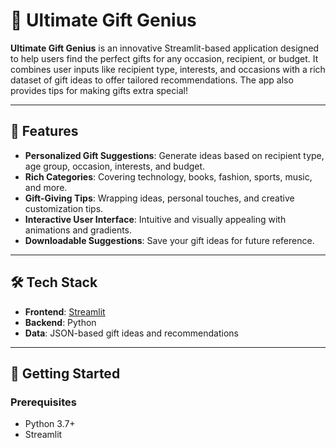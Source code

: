 # 🎁 Ultimate Gift Genius

**Ultimate Gift Genius** is an innovative Streamlit-based application designed to help users find the perfect gifts for any occasion, recipient, or budget. It combines user inputs like recipient type, interests, and occasions with a rich dataset of gift ideas to offer tailored recommendations. The app also provides tips for making gifts extra special!

---

## 🎯 Features

- **Personalized Gift Suggestions**: Generate ideas based on recipient type, age group, occasion, interests, and budget.
- **Rich Categories**: Covering technology, books, fashion, sports, music, and more.
- **Gift-Giving Tips**: Wrapping ideas, personal touches, and creative customization tips.
- **Interactive User Interface**: Intuitive and visually appealing with animations and gradients.
- **Downloadable Suggestions**: Save your gift ideas for future reference.

---

## 🛠️ Tech Stack

- **Frontend**: [Streamlit](https://streamlit.io/)
- **Backend**: Python
- **Data**: JSON-based gift ideas and recommendations

---

## 🚀 Getting Started

### Prerequisites
- Python 3.7+
- Streamlit


